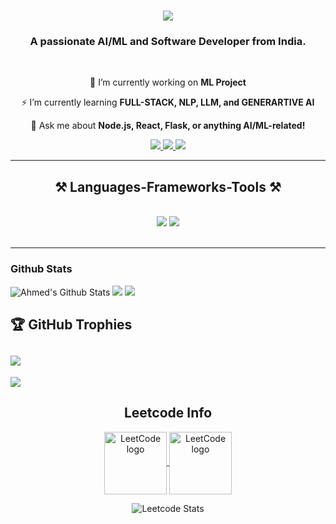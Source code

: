 <h1 align="center">
    <img src="https://readme-typing-svg.herokuapp.com/?font=Righteous&size=35&center=true&vCenter=true&width=500&height=70&duration=4000&lines=Hi+There!+👋;+I'm+Ahmed+Abdul+Faheem!;" />
</h1>

<h3 align="center">A passionate AI/ML and Software Developer from India.</h3>

<br/>

<div align="center">
 
 🔭 I’m currently working on **ML Project**

 ⚡ I’m currently learning **FULL-STACK, NLP, LLM, and GENERARTIVE AI**

💬 Ask me about **Node.js, React, Flask, or anything AI/ML-related!**

</div>
 
<div align="center"> 
  <a href="mailto:ahmedabdulfaheem1@gmail.com">
    <img src="https://img.shields.io/badge/Gmail-333333?style=for-the-badge&logo=gmail&logoColor=red" />
  </a>
  <a href="https://www.linkedin.com/in/ahmed-abdul-faheem/" target="_blank">
    <img src="https://img.shields.io/badge/LinkedIn-0077B5?style=for-the-badge&logo=linkedin&logoColor=white" target="_blank" />
  </a>
  <a href="https://faheem-a1.github.io/" target="_blank">
     <img src="https://img.shields.io/badge/Portfolio-FF5722?style=for-the-badge&logo=todoist&logoColor=white" target="_blank" />
  </a>
</div>

<hr/>
 
<h2 align="center">⚒️ Languages-Frameworks-Tools ⚒️</h2>
<br/>
<div align="center">
    <img src="https://skillicons.dev/icons?i=react,bootstrap,html,css,vscode,github,git,python" />
    <img src="https://skillicons.dev/icons?i=nodejs,javascript,express,firebase,mongodb,java,flask,mysql" /><br>
</div>

<br/>
<hr/>

### Github Stats
![Ahmed's Github Stats](https://github-readme-stats.vercel.app/api?username=ahmed20455&show_icons=true&theme=dark&hide_border=false)
![](https://github-readme-streak-stats.herokuapp.com/?user=ahmed20455&theme=dark&hide_border=false)
![](https://github-readme-stats.vercel.app/api/top-langs/?username=ahmed20455&layout=compact&theme=dark&hide_border=false)

## 🏆 GitHub Trophies
![](https://github-profile-trophy.vercel.app/?username=ahmed20455&theme=radical&no-frame=false&no-bg=true&margin-w=4)
---
[![](https://visitcount.itsvg.in/api?id=ahmed20455&icon=0&color=0)](https://visitcount.itsvg.in)
<h2 align="center">Leetcode Info</h2>  
<p align="center">
  <a href="https://leetcode.com/Faheem20/" target="_blank">
    <img align="center" src="https://assets.leetcode.com/static_assets/marketing/2024-50-lg.png" alt="LeetCode logo" height="100" width="100" />
  </a>
  <a href="https://leetcode.com/Faheem20/" target="_blank">
    <img align="center" src="https://leetcode.com/static/images/badges/dcc-2025-1.png" alt="LeetCode logo" height="100" width="100" />
  </a>

 <p align="center">
  <img align="top" flex-grow="1" src="https://leetcard.jacoblin.cool/Faheem20?theme=dark&font=Nunito&ext=heatmap" alt="Leetcode Stats" />  
</p>

